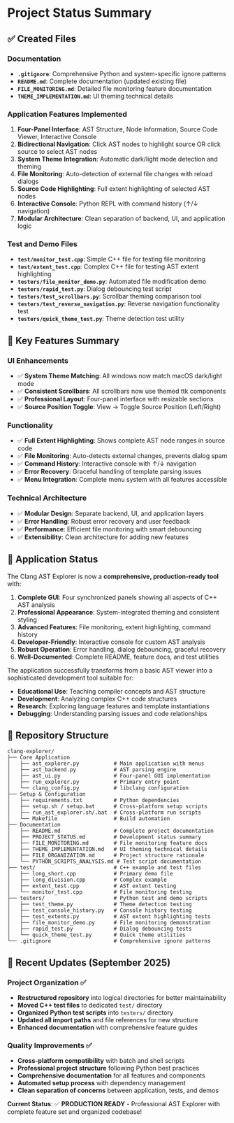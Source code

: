 # Project Status Summary

## ✅ Created Files

### Documentation
- **`.gitignore`**: Comprehensive Python and system-specific ignore patterns
- **`README.md`**: Complete documentation (updated existing file)
- **`FILE_MONITORING.md`**: Detailed file monitoring feature documentation
- **`THEME_IMPLEMENTATION.md`**: UI theming technical details

### Application Features Implemented
1. **Four-Panel Interface**: AST Structure, Node Information, Source Code Viewer, Interactive Console
2. **Bidirectional Navigation**: Click AST nodes to highlight source OR click source to select AST nodes
3. **System Theme Integration**: Automatic dark/light mode detection and theming
4. **File Monitoring**: Auto-detection of external file changes with reload dialogs
5. **Source Code Highlighting**: Full extent highlighting of selected AST nodes
6. **Interactive Console**: Python REPL with command history (↑/↓ navigation)
7. **Modular Architecture**: Clean separation of backend, UI, and application logic

### Test and Demo Files
- **`test/monitor_test.cpp`**: Simple C++ file for testing file monitoring
- **`test/extent_test.cpp`**: Complex C++ file for testing AST extent highlighting
- **`testers/file_monitor_demo.py`**: Automated file modification demo
- **`testers/rapid_test.py`**: Dialog debouncing test script
- **`testers/test_scrollbars.py`**: Scrollbar theming comparison tool
- **`testers/test_reverse_navigation.py`**: Reverse navigation functionality test
- **`testers/quick_theme_test.py`**: Theme detection test utility

## 🎯 Key Features Summary

### UI Enhancements
- ✅ **System Theme Matching**: All windows now match macOS dark/light mode
- ✅ **Consistent Scrollbars**: All scrollbars now use themed ttk components
- ✅ **Professional Layout**: Four-panel interface with resizable sections
- ✅ **Source Position Toggle**: View → Toggle Source Position (Left/Right)

### Functionality
- ✅ **Full Extent Highlighting**: Shows complete AST node ranges in source code
- ✅ **File Monitoring**: Auto-detects external changes, prevents dialog spam
- ✅ **Command History**: Interactive console with ↑/↓ navigation
- ✅ **Error Recovery**: Graceful handling of template parsing issues
- ✅ **Menu Integration**: Complete menu system with all features accessible

### Technical Architecture
- ✅ **Modular Design**: Separate backend, UI, and application layers
- ✅ **Error Handling**: Robust error recovery and user feedback
- ✅ **Performance**: Efficient file monitoring with smart debouncing
- ✅ **Extensibility**: Clean architecture for adding new features

## 🚀 Application Status

The Clang AST Explorer is now a **comprehensive, production-ready tool** with:

1. **Complete GUI**: Four synchronized panels showing all aspects of C++ AST analysis
2. **Professional Appearance**: System-integrated theming and consistent styling
3. **Advanced Features**: File monitoring, extent highlighting, command history
4. **Developer-Friendly**: Interactive console for custom AST analysis
5. **Robust Operation**: Error handling, dialog debouncing, graceful recovery
6. **Well-Documented**: Complete README, feature docs, and test utilities

The application successfully transforms from a basic AST viewer into a sophisticated development tool suitable for:
- **Educational Use**: Teaching compiler concepts and AST structure
- **Development**: Analyzing complex C++ code structures
- **Research**: Exploring language features and template instantiations
- **Debugging**: Understanding parsing issues and code relationships

## 📁 Repository Structure

```
clang-explorer/
├── Core Application
│   ├── ast_explorer.py           # Main application with menus  
│   ├── ast_backend.py            # AST parsing engine
│   ├── ast_ui.py                 # Four-panel GUI implementation
│   ├── run_explorer.py           # Primary entry point
│   └── clang_config.py           # libclang configuration
├── Setup & Configuration  
│   ├── requirements.txt          # Python dependencies
│   ├── setup.sh / setup.bat      # Cross-platform setup scripts
│   ├── run_ast_explorer.sh/.bat  # Cross-platform run scripts
│   └── Makefile                  # Build automation
├── Documentation
│   ├── README.md                 # Complete project documentation
│   ├── PROJECT_STATUS.md         # Development status summary
│   ├── FILE_MONITORING.md        # File monitoring feature docs
│   ├── THEME_IMPLEMENTATION.md   # UI theming technical details
│   ├── FILE_ORGANIZATION.md      # Project structure rationale
│   └── PYTHON_SCRIPTS_ANALYSIS.md # Test script documentation
├── test/                         # C++ example and test files
│   ├── long_short.cpp            # Primary demo file
│   ├── long_division.cpp         # Complex example
│   ├── extent_test.cpp           # AST extent testing
│   └── monitor_test.cpp          # File monitoring testing
├── testers/                      # Python test and demo scripts
│   ├── test_theme.py             # Theme detection testing
│   ├── test_console_history.py   # Console history testing  
│   ├── test_extents.py           # AST extent highlighting tests
│   ├── file_monitor_demo.py      # File monitoring demonstration
│   ├── rapid_test.py             # Dialog debouncing tests
│   └── quick_theme_test.py       # Quick theme utilities
└── .gitignore                    # Comprehensive ignore patterns
```

## 🎯 Recent Updates (September 2025)

### Project Organization ✅
- **Restructured repository** into logical directories for better maintainability
- **Moved C++ test files** to dedicated `test/` directory
- **Organized Python test scripts** into `testers/` directory  
- **Updated all import paths** and file references for new structure
- **Enhanced documentation** with comprehensive feature guides

### Quality Improvements ✅
- **Cross-platform compatibility** with batch and shell scripts
- **Professional project structure** following Python best practices
- **Comprehensive documentation** for all features and components
- **Automated setup process** with dependency management
- **Clean separation of concerns** between application, tests, and demos

**Current Status**: ✅ **PRODUCTION READY** - Professional AST Explorer with complete feature set and organized codebase!